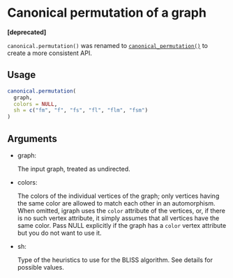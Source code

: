 # Canonical permutation of a graph

**\[deprecated\]**

`canonical.permutation()` was renamed to
[`canonical_permutation()`](https://r.igraph.org/reference/canonical_permutation.md)
to create a more consistent API.

## Usage

``` r
canonical.permutation(
  graph,
  colors = NULL,
  sh = c("fm", "f", "fs", "fl", "flm", "fsm")
)
```

## Arguments

- graph:

  The input graph, treated as undirected.

- colors:

  The colors of the individual vertices of the graph; only vertices
  having the same color are allowed to match each other in an
  automorphism. When omitted, igraph uses the `color` attribute of the
  vertices, or, if there is no such vertex attribute, it simply assumes
  that all vertices have the same color. Pass NULL explicitly if the
  graph has a `color` vertex attribute but you do not want to use it.

- sh:

  Type of the heuristics to use for the BLISS algorithm. See details for
  possible values.
